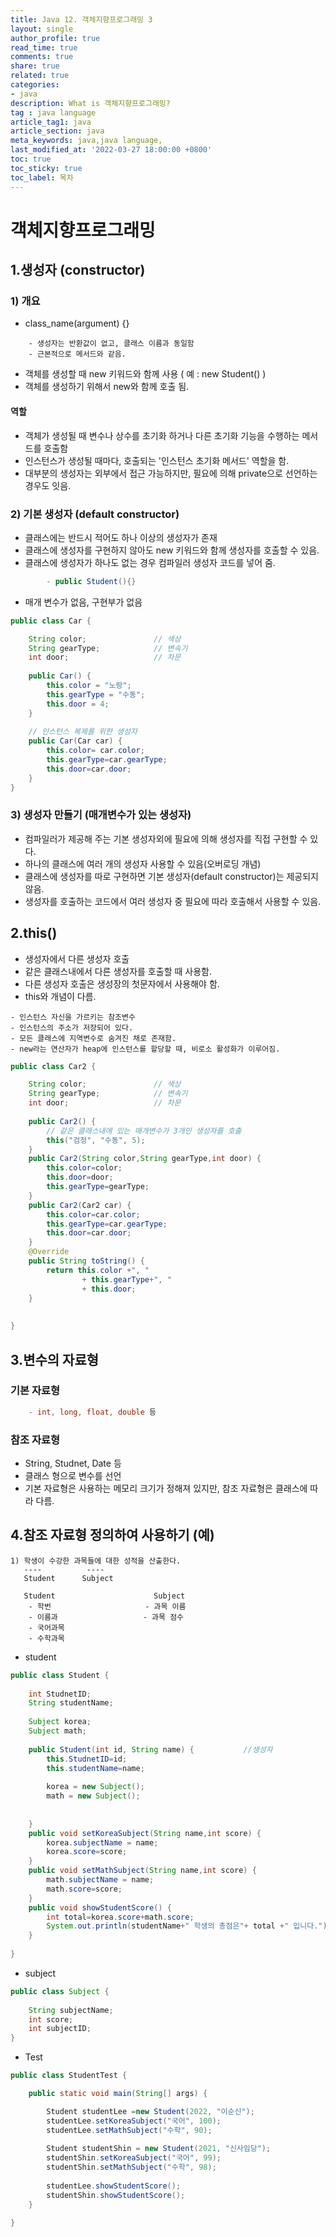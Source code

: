 ```yaml
---
title: Java 12. 객체지향프로그래밍 3
layout: single
author_profile: true
read_time: true
comments: true
share: true
related: true
categories:
- java
description: What is 객체지향프로그래밍?
tag : java language
article_tag1: java
article_section: java
meta_keywords: java,java language,
last_modified_at: '2022-03-27 18:00:00 +0800'
toc: true
toc_sticky: true
toc_label: 목차
---
```


객체지향프로그래밍
===================

## 1.생성자 (constructor)

### 1) 개요
- class_name(argument) {}

```
    - 생성자는 반환값이 없고, 클래스 이름과 동일함
    - 근본적으로 메서드와 같음.
```

- 객체를 생성할 때 new 키워드와 함께 사용 ( 예 : new Student() )
- 객체를 생성하기 위해서 new와 함께 호출 됨.

#### 역할 
- 객체가 생성될 때 변수나 상수를 초기화 하거나 다른 초기화 기능을 수행하는 메서드를 호출함
- 인스턴스가 생성될 때마다, 호출되는 '인스턴스 초기화 메서드' 역할을 함.       
- 대부분의 생성자는 외부에서 접근 가능하지만, 필요에 의해 private으로 선언하는 경우도 잇음.

### 2) 기본 생성자 (default constructor)

- 클래스에는 반드시 적어도 하나 이상의 생성자가 존재
- 클래스에 생성자를 구현하지 않아도 new 키워드와 함께 생성자를 호출할 수 있음.
- 클래스에 생성자가 하나도 없는 경우 컴파일러 생성자 코드를 넣어 줌.

```java
        - public Student(){} 
```

- 매개 변수가 없음, 구현부가 없음

```java
public class Car {

	String color;				// 색상
	String gearType;			// 변속기
	int door;					// 차문
	
	public Car() {
		this.color = "노랑";
		this.gearType = "수동";
		this.door = 4;
	}
	
	// 인스턴스 복제를 위한 생성자
	public Car(Car car) {
		this.color= car.color;
		this.gearType=car.gearType;
		this.door=car.door;
	}
}   
```
### 3) 생성자 만들기    (매개변수가 있는 생성자)

- 컴파일러가 제공해 주는 기본 생성자외에 필요에 의해 생성자를 직접 구현할 수 있다.
- 하나의 클래스에 여러 개의 생성자 사용할 수 있음(오버로딩 개념)
- 클래스에 생성자를 따로 구현하면 기본 생성자(default constructor)는 제공되지 않음.
- 생성자를 호출하는 코드에서 여러 생성자 중 필요에 따라 호출해서 사용할 수 있음.

## 2.this()

* 생성자에서 다른 생성자 호출
* 같은 클래스내에서 다른 생성자를 호출할 때 사용함.
* 다른 생성자 호출은 생성장의 첫문자에서 사용해야 함.
* this와 개념이 다름.

```
- 인스턴스 자신을 가르키는 참조변수
- 인스턴스의 주소가 저장되어 있다.
- 모든 클래스에 지역변수로 숨겨진 채로 존재함.
- new라는 연산자가 heap에 인스턴스를 할당할 때, 비로소 활성화가 이루어짐.
```

```java
public class Car2 {

	String color;				// 색상
	String gearType;			// 변속기
	int door;					// 차문
	
	public Car2() {
		// 같은 클래스내에 있는 매개변수가 3개인 생성자를 호출
		this("검정", "수동", 5);
	}
	public Car2(String color,String gearType,int door) {
		this.color=color;
		this.door=door;
		this.gearType=gearType;
	}
	public Car2(Car2 car) {
		this.color=car.color;
		this.gearType=car.gearType;
		this.door=car.door;
	}
	@Override
	public String toString() {
		return this.color +", "
				+ this.gearType+", "
				+ this.door;
	}
	
	
}
```

## 3.변수의 자료형

### 기본 자료형

```java
    - int, long, float, double 등
```

###  참조 자료형

- String, Studnet, Date 등
- 클래스 형으로 변수를 선언
- 기본 자료형은 사용하는 메모리 크기가 정해져 있지만, 참조 자료형은 클래스에 따라 다름.

## 4.참조 자료형 정의하여 사용하기 (예)

```
1) 학생이 수강한 과목들에 대한 성적을 산출한다.
   ----          ----
   Student      Subject
```

```
   Student                      Subject
    - 학번                     - 과목 이름
    - 이름과                   - 과목 점수
    - 국어과목
    - 수학과목
```

* student

```java
public class Student {
	
	int StudnetID;
	String studentName;
	
	Subject korea;
	Subject math;
	
	public Student(int id, String name) {			//생성자
		this.StudnetID=id;
		this.studentName=name;
		
		korea = new Subject();
		math = new Subject();
	
		
	}
	public void setKoreaSubject(String name,int score) {
		korea.subjectName = name;
		korea.score=score;
	}
	public void setMathSubject(String name,int score) {
		math.subjectName = name;
		math.score=score;
	}
	public void showStudentScore() {
		int total=korea.score+math.score;
		System.out.println(studentName+" 학생의 총점은"+ total +" 입니다.");
	}
	
}
```

* subject

```java
public class Subject {
	
	String subjectName;
	int score;
	int subjectID;
}
```

* Test

```java
public class StudentTest {

	public static void main(String[] args) {

		Student studentLee =new Student(2022, "이순신");
		studentLee.setKoreaSubject("국어", 100);
		studentLee.setMathSubject("수학", 90);
		
		Student studentShin = new Student(2021, "신사임당");
		studentShin.setKoreaSubject("국어", 99);
		studentShin.setMathSubject("수학", 98);
		
		studentLee.showStudentScore();
		studentShin.showStudentScore();
	}

}
```